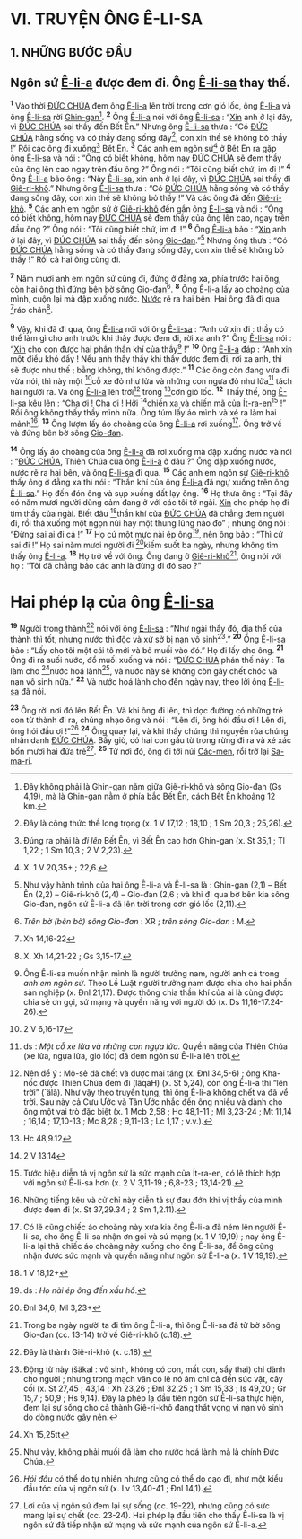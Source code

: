 # VI. TRUYỆN ÔNG Ê-LI-SA

## 1. NHỮNG BƯỚC ĐẦU

## Ngôn sứ [Ê-li-a]() được đem đi. Ông [Ê-li-sa]() thay thế.
<sup><b>1</b></sup> Vào thời [ĐỨC CHÚA]() đem ông [Ê-li-a]() lên trời trong cơn gió lốc, ông [Ê-li-a]() và ông [Ê-li-sa]() rời [Ghin-gan]()[^1]. <sup><b>2</b></sup> Ông [Ê-li-a]() nói với ông [Ê-li-sa]() : “[Xin]() anh ở lại đây, vì [ĐỨC CHÚA]() sai thầy đến Bết Ên.” Nhưng ông [Ê-li-sa]() thưa : “Có [ĐỨC CHÚA]() hằng sống và có thầy đang sống đây[^2], con xin thề sẽ không bỏ thầy !” Rồi các ông đi xuống[^3] Bết Ên. <sup><b>3</b></sup> Các anh em ngôn sứ[^4] ở Bết Ên ra gặp ông [Ê-li-sa]() và nói : “Ông có biết không, hôm nay [ĐỨC CHÚA]() sẽ đem thầy của ông lên cao ngay trên đầu ông ?” Ông nói : “Tôi cũng biết chứ, im đi !” <sup><b>4</b></sup> Ông [Ê-li-a]() bảo ông : “Này [Ê-li-sa](), xin anh ở lại đây, vì [ĐỨC CHÚA]() sai thầy đi [Giê-ri-khô]().” Nhưng ông [Ê-li-sa]() thưa : “Có [ĐỨC CHÚA]() hằng sống và có thầy đang sống đây, con xin thề sẽ không bỏ thầy !” Và các ông đã đến [Giê-ri-khô](). <sup><b>5</b></sup> Các anh em ngôn sứ ở [Giê-ri-khô]() đến gần ông [Ê-li-sa]() và nói : “Ông có biết không, hôm nay [ĐỨC CHÚA]() sẽ đem thầy của ông lên cao, ngay trên đầu ông ?” Ông nói : “Tôi cũng biết chứ, im đi !” <sup><b>6</b></sup> Ông [Ê-li-a]() bảo : “[Xin]() anh ở lại đây, vì [ĐỨC CHÚA]() sai thầy đến sông [Gio-đan]().”[^5] Nhưng ông thưa : “Có [ĐỨC CHÚA]() hằng sống và có thầy đang sống đây, con xin thề sẽ không bỏ thầy !” Rồi cả hai ông cùng đi.

<sup><b>7</b></sup> Năm mươi anh em ngôn sứ cũng đi, đứng ở đằng xa, phía trước hai ông, còn hai ông thì đứng bên bờ sông [Gio-đan]()[^6]. <sup><b>8</b></sup> Ông [Ê-li-a]() lấy áo choàng của mình, cuộn lại mà đập xuống nước. [Nước]() rẽ ra hai bên. Hai ông đã đi qua [^1*]ráo chân[^7].

<sup><b>9</b></sup> Vậy, khi đã đi qua, ông [Ê-li-a]() nói với ông [Ê-li-sa]() : “Anh cứ xin đi : thầy có thể làm gì cho anh trước khi thầy được đem đi, rời xa anh ?” Ông [Ê-li-sa]() nói : “[Xin]() cho con được hai phần thần khí của thầy[^8] !” <sup><b>10</b></sup> Ông [Ê-li-a]() đáp : “Anh xin một điều khó đấy ! Nếu anh thấy thầy khi thầy được đem đi, rời xa anh, thì sẽ được như thế ; bằng không, thì không được.” <sup><b>11</b></sup> Các ông còn đang vừa đi vừa nói, thì này một [^2*]cỗ xe đỏ như lửa và những con ngựa đỏ như lửa[^9] tách hai người ra. Và ông [Ê-li-a]() lên trời[^10] trong [^3*]cơn gió lốc. <sup><b>12</b></sup> Thấy thế, ông [Ê-li-sa]() kêu lên : “Cha ơi ! Cha ơi ! Hỡi [^4*]chiến xa và chiến mã của [Ít-ra-en]()[^11] !” Rồi ông không thấy thầy mình nữa. Ông túm lấy áo mình và xé ra làm hai mảnh[^12]. <sup><b>13</b></sup> Ông lượm lấy áo choàng của ông [Ê-li-a]() rơi xuống[^13]. Ông trở về và đứng bên bờ sông [Gio-đan]().

<sup><b>14</b></sup> Ông lấy áo choàng của ông [Ê-li-a]() đã rơi xuống mà đập xuống nước và nói : “[ĐỨC CHÚA](), Thiên Chúa của ông [Ê-li-a]() ở đâu ?” Ông đập xuống nước, nước rẽ ra hai bên, và ông [Ê-li-sa]() đi qua. <sup><b>15</b></sup> Các anh em ngôn sứ [Giê-ri-khô]() thấy ông ở đằng xa thì nói : “Thần khí của ông [Ê-li-a]() đã ngự xuống trên ông [Ê-li-sa]().” Họ đến đón ông và sụp xuống đất lạy ông. <sup><b>16</b></sup> Họ thưa ông : “Tại đây có năm mươi người dũng cảm đang ở với các tôi tớ ngài. [Xin]() cho phép họ đi tìm thầy của ngài. Biết đâu [^5*]thần khí của [ĐỨC CHÚA]() đã chẳng đem người đi, rồi thả xuống một ngọn núi hay một thung lũng nào đó” ; nhưng ông nói : “Đừng sai ai đi cả !” <sup><b>17</b></sup> Họ cứ một mực nài ép ông[^14], nên ông bảo : “Thì cứ sai đi !” Họ sai năm mươi người đi [^6*]kiếm suốt ba ngày, nhưng không tìm thấy ông [Ê-li-a](). <sup><b>18</b></sup> Họ trở về với ông. Ông đang ở [Giê-ri-khô]()[^15], ông nói với họ : “Tôi đã chẳng bảo các anh là đừng đi đó sao ?”


# Hai phép lạ của ông [Ê-li-sa]()
<sup><b>19</b></sup> Người trong thành[^16] nói với ông [Ê-li-sa]() : “Như ngài thấy đó, địa thế của thành thì tốt, nhưng nước thì độc và xứ sở bị nạn vô sinh[^17].” <sup><b>20</b></sup> Ông [Ê-li-sa]() bảo : “Lấy cho tôi một cái tô mới và bỏ muối vào đó.” Họ đi lấy cho ông. <sup><b>21</b></sup> Ông đi ra suối nước, đổ muối xuống và nói : “[ĐỨC CHÚA]() phán thế này : Ta làm cho [^7*]nước hoá lành[^18], và nước này sẽ không còn gây chết chóc và nạn vô sinh nữa.” <sup><b>22</b></sup> Và nước hoá lành cho đến ngày nay, theo lời ông [Ê-li-sa]() đã nói.

<sup><b>23</b></sup> Ông rời nơi đó lên Bết Ên. Và khi ông đi lên, thì dọc đường có những trẻ con từ thành đi ra, chúng nhạo ông và nói : “Lên đi, ông hói đầu ơi ! Lên đi, ông hói đầu ơi !”[^19] <sup><b>24</b></sup> Ông quay lại, và khi thấy chúng thì nguyền rủa chúng nhân danh [ĐỨC CHÚA](). Bấy giờ, có hai con gấu từ trong rừng đi ra và xé xác bốn mươi hai đứa trẻ[^20]. <sup><b>25</b></sup> Từ nơi đó, ông đi tới núi [Các-men](), rồi trở lại [Sa-ma-ri]().

[^1]: Đây không phải là Ghin-gan nằm giữa Giê-ri-khô và sông Gio-đan (Gs 4,19), mà là Ghin-gan nằm ở phía bắc Bết Ên, cách Bết Ên khoảng 12 km.
[^2]: Đây là công thức thề long trọng (x. 1 V 17,12 ; 18,10 ; 1 Sm 20,3 ; 25,26).
[^3]: Đúng ra phải là *đi lên* Bết Ên, vì Bết Ên cao hơn Ghin-gan (x. St 35,1 ; Tl 1,22 ; 1 Sm 10,3 ; 2 V 2,23).
[^4]: X. 1 V 20,35+ ; 22,6.
[^5]: Như vậy hành trình của hai ông Ê-li-a và Ê-li-sa là : Ghin-gan (2,1) – Bết Ên (2,2) – Giê-ri-khô (2,4) – Gio-đan (2,6 ; và khi đi qua bờ bên kia sông Gio-đan, ngôn sứ Ê-li-a đã lên trời trong cơn gió lốc (2,11).
[^6]: *Trên bờ (bên bờ) sông Gio-đan* : XR ; *trên sông Gio-đan* : M.
[^7]: X. Xh 14,21-22 ; Gs 3,15-17.
[^8]: Ông Ê-li-sa muốn nhận mình là người trưởng nam, người anh cả trong *anh em ngôn sứ*. Theo Lề Luật người trưởng nam được chia cho hai phần sản nghiệp (x. Đnl 21,17). Được thông chia thần khí của ai là cùng được chia sẻ ơn gọi, sứ mạng và quyền năng với người đó (x. Ds 11,16-17.24-26).
[^9]: ds : *Một cỗ xe lửa và những con ngựa lửa*. Quyền năng của Thiên Chúa (xe lửa, ngựa lửa, gió lốc) đã đem ngôn sứ Ê-li-a lên trời.
[^10]: Nên để ý : Mô-sê đã chết và được mai táng (x. Đnl 34,5-6) ; ông Kha-nốc được Thiên Chúa đem đi (läqaH) (x. St 5,24), còn ông Ê-li-a thì “lên trời” (\`älâ). Như vậy theo truyền tụng, thì ông Ê-li-a không chết và đã về trời. Sau này cả Cựu Ước và Tân Ước nhắc đến ông nhiều và dành cho ông một vai trò đặc biệt (x. 1 Mcb 2,58 ; Hc 48,1-11 ; Ml 3,23-24 ; Mt 11,14 ; 16,14 ; 17,10-13 ; Mc 8,28 ; 9,11-13 ; Lc 1,17 ; v.v.).
[^11]: Tước hiệu diễn tả vị ngôn sứ là sức mạnh của Ít-ra-en, có lẽ thích hợp với ngôn sứ Ê-li-sa hơn (x. 2 V 3,11-19 ; 6,8-23 ; 13,14-21).
[^12]: Những tiếng kêu và cử chỉ này diễn tả sự đau đớn khi vị thầy của mình được đem đi (x. St 37,29.34 ; 2 Sm 1,2.11).
[^13]: Có lẽ cũng chiếc áo choàng này xưa kia ông Ê-li-a đã ném lên người Ê-li-sa, cho ông Ê-li-sa nhận ơn gọi và sứ mạng (x. 1 V 19,19) ; nay ông Ê-li-a lại thả chiếc áo choàng này xuống cho ông Ê-li-sa, để ông cũng nhận được sức mạnh và quyền năng như ngôn sứ Ê-li-a (x. 1 V 19,19).
[^14]: ds : *Họ nài ép ông đến xấu hổ*.
[^15]: Trong ba ngày người ta đi tìm ông Ê-li-a, thì ông Ê-li-sa đã từ bờ sông Gio-đan (cc. 13-14) trở về Giê-ri-khô (c.18).
[^16]: Đây là thành Giê-ri-khô (x. c.18).
[^17]: Động từ này (šäkal : vô sinh, không có con, mất con, sẩy thai) chỉ dành cho người ; nhưng trong mạch văn có lẽ nó ám chỉ cả đến súc vật, cây cối (x. St 27,45 ; 43,14 ; Xh 23,26 ; Đnl 32,25 ; 1 Sm 15,33 ; Is 49,20 ; Gr 15,7 ; 50,9 ; Hs 9,14). Đây là phép lạ đầu tiên ngôn sứ Ê-li-sa thực hiện, đem lại sự sống cho cả thành Giê-ri-khô đang thất vọng vì nạn vô sinh do dòng nước gây nên.
[^18]: Như vậy, không phải muối đã làm cho nước hoá lành mà là chính Đức Chúa.
[^19]: *Hói đầu* có thể do tự nhiên nhưng cũng có thể do cạo đi, như một kiểu đầu tóc của vị ngôn sứ (x. Lv 13,40-41 ; Đnl 14,1).
[^20]: Lời của vị ngôn sứ đem lại sự sống (cc. 19-22), nhưng cũng có sức mang lại sự chết (cc. 23-24). Hai phép lạ đầu tiên cho thấy Ê-li-sa là vị ngôn sứ đã tiếp nhận sứ mạng và sức mạnh của ngôn sứ Ê-li-a.
[^1*]: Xh 14,16-22
[^2*]: 2 V 6,16-17
[^3*]: Hc 48,9.12
[^4*]: 2 V 13,14
[^5*]: 1 V 18,12+
[^6*]: Đnl 34,6; Ml 3,23+
[^7*]: Xh 15,25tt